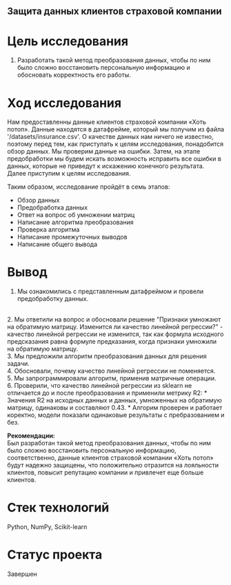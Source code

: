 ## Защита данных клиентов страховой компании

# Цель исследования
1. Разработать такой метод преобразования данных, чтобы по ним было сложно восстановить персональную информацию и обосновать корректность его работы.


# Ход исследования
Нам предоставленны данные клиентов страховой компании «Хоть потоп». Данные находятся в датафрейме, который мы получим из файла '/datasets/insurance.csv'. О качестве данных нам ничего не известно, поэтому перед тем, как приступать к целям исследования, понадобится обзор данных. Мы проверим данные на ошибки. Затем, на этапе предобработки мы будем искать возможность исправить все ошибки в данных, которые не приведут к искажению конечного результата. Далее приступим к целям исследования.<br>


Таким образом, исследование пройдёт в семь этапов:<br>

* Обзор данных <br>
* Предобработка данных <br>
* Ответ на вопрос об умножении матриц <br>
* Написание алгоритма преобразования<br>
* Проверка алгоритма <br>
* Написание промежуточных выводов <br>
* Написание общего вывода


# Вывод
1. Мы ознакомились с представленным датафреймом и провели предобработку данных.
<br>
2. Мы ответили на вопрос и обосновали решение "Признаки умножают на обратимую матрицу. Изменится ли качество линейной регрессии?" - качество линейной регрессии не изменится, так как формула исходного предсказания равна формуле предказания, когда признаки умножили на обратимую матрицу.<br>
3. Мы предложили алгоритм преобразования данных для решения задачи.<br>
4. Обосновали, почему качество линейной регрессии не поменяется.
<br>
5. Мы запрограммировали алгоритм, применив матричные операции.<br>
6. Проверили, что качество линейной регрессии из sklearn не отличается до и после преобразования и применили метрику R2:
    * Значения R2 на исходных данных и данных, умноженных на обратимую матрицу, одинаковы и составляют 0.43. 
    * Алгорим проверен и работает коректно, модели показали одинаковые результаты с пребразованием и без. <br> 

**Рекомендации:** <br>
Был разработан такой метод преобразования данных, чтобы по ним было сложно восстановить персональную информацию, соответственно, данные клиентов страховой компании «Хоть потоп» будут надежно защищены, что положительно отразится на лояльности клиентов, повысит репутацию компании и привлечет еще больше клиентов. 


# Стек технологий
Python, NumPy, Scikit-learn

# Статус проекта
Завершен
